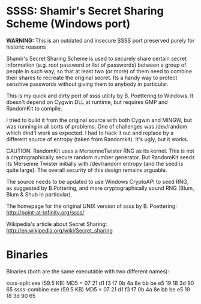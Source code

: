 SSSS: Shamir's Secret Sharing Scheme (Windows port)
==========

**WARNING:** This is an outdated and insecure SSSS port preserved purely for historic reasons

Shamir's Secret Sharing Scheme is used to securely share certain secret information (e.g. root password or list of passwords) between a group of people in such way, so that at least two (or more) of them need to combine their shares to recreate the original secret. Its a handy way to protect sensitive passwords without giving them to anybody in particular.

This is my quick and dirty port of ssss utility by B. Poettering to Windows. It doesn't depend on Cygwin DLL at runtime, but requires GMP and RandomKit to compile.

I tried to build it from the original source with both Cygwin and MINGW, but was running in all sorts of problems. One of challenges was /dev/random which dind't work as expected. I had to hack it out and replace by a different source of entropy (taken from Randomkit). It's ugly, but it works.

CAUTION: RandomKit uses a MersenneTwister RNG as its kernel. This is not a cryptographically secure random number generator. But RandomKit seeds its Mersenne Twister initially with /dev/random entropy (and the seed is quite large). The overall security of this design remains arguable.

The source needs to be updated to use Windows CryptoAPI to seed RNG, as suggested by B.Pottering, and more cryptographically sound RNG (Blum, Blum & Shub in particular).

The homepage for the original UNIX version of ssss by B. Poettering: http://point-at-infinity.org/ssss/

Wikipedia's article about Secret Sharing: http://en.wikipedia.org/wiki/Secret_sharing

Binaries
========

Binaries (both are the same executable with two different names):

ssss-split.exe (59.5 KB) MD5 = 07 21 d1 f3 f7 0b 4a 8e bb be e5 19 18 3d 90 65
ssss-combine.exe (59.5 KB) MD5 = 07 21 d1 f3 f7 0b 4a 8e bb be e5 19 18 3d 90 65
